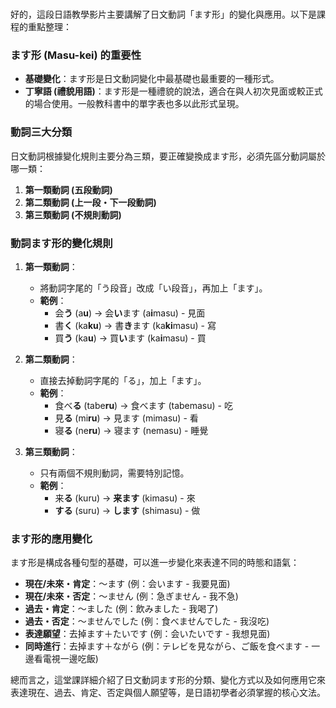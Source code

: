 </br>

好的，這段日語教學影片主要講解了日文動詞「ます形」的變化與應用。以下是課程的重點整理：

### **ます形 (Masu-kei) 的重要性**

*   **基礎變化**：ます形是日文動詞變化中最基礎也最重要的一種形式。
*   **丁寧語 (禮貌用語)**：ます形是一種禮貌的說法，適合在與人初次見面或較正式的場合使用。一般教科書中的單字表也多以此形式呈現。

### **動詞三大分類**

日文動詞根據變化規則主要分為三類，要正確變換成ます形，必須先區分動詞屬於哪一類：

1.  **第一類動詞 (五段動詞)**
2.  **第二類動詞 (上一段・下一段動詞)**
3.  **第三類動詞 (不規則動詞)**

### **動詞ます形的變化規則**

1.  **第一類動詞**：
    *   將動詞字尾的「う段音」改成「い段音」，再加上「ます」。
    *   **範例**：
        *   会**う** (a**u**) → 会**い**ます (a**i**masu) - 見面
        *   書**く** (ka**ku**) → 書**き**ます (ka**ki**masu) - 寫
        *   買**う** (ka**u**) → 買**い**ます (ka**i**masu) - 買

2.  **第二類動詞**：
    *   直接去掉動詞字尾的「る」，加上「ます」。
    *   **範例**：
        *   食べ**る** (tabe**ru**) → 食べます (tabemasu) - 吃
        *   見**る** (mi**ru**) → 見ます (mimasu) - 看
        *   寝**る** (ne**ru**) → 寝ます (nemasu) - 睡覺

3.  **第三類動詞**：
    *   只有兩個不規則動詞，需要特別記憶。
    *   **範例**：
        *   来**る** (kuru) → **来ます** (kimasu) - 來
        *   **する** (suru) → **します** (shimasu) - 做

### **ます形的應用變化**

ます形是構成各種句型的基礎，可以進一步變化來表達不同的時態和語氣：

*   **現在/未來・肯定**：～ます (例：会います - 我要見面)
*   **現在/未來・否定**：～ません (例：急ぎません - 我不急)
*   **過去・肯定**：～ました (例：飲みました - 我喝了)
*   **過去・否定**：～ませんでした (例：食べませんでした - 我沒吃)
*   **表達願望**：去掉ます＋たいです (例：会いたいです - 我想見面)
*   **同時進行**：去掉ます＋ながら (例：テレビを見ながら、ご飯を食べます - 一邊看電視一邊吃飯)

總而言之，這堂課詳細介紹了日文動詞ます形的分類、變化方式以及如何應用它來表達現在、過去、肯定、否定與個人願望等，是日語初學者必須掌握的核心文法。
</br>
